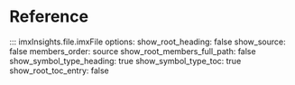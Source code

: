 # Reference

::: imxInsights.file.imxFile
    options:
      show_root_heading: false
      show_source: false
      members_order: source
      show_root_members_full_path: false
      show_symbol_type_heading: true
      show_symbol_type_toc: true
      show_root_toc_entry: false
